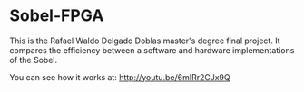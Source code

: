 Sobel-FPGA
=======

This is the Rafael Waldo Delgado Doblas master's degree final project.
It compares the efficiency between a software and hardware 
implementations of the Sobel.

You can see how it works at:
http://youtu.be/6mIRr2CJx9Q

